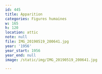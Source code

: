 ```yaml
---
id: 445
title: Apparition
categories: Figures humaines
w: 165
h: 120
location: attic
note: null
file: IMG_20190519_200641.jpg
year: '1956'
year_start: 1956
year_end: null
image: /static/img/IMG_20190519_200641.jpg

---
```

